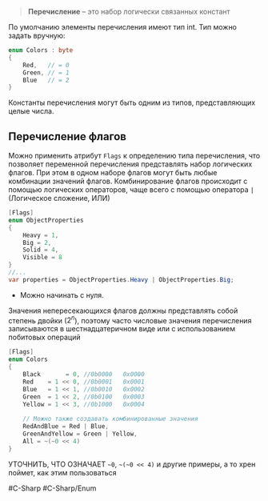 > **Перечисление** – это набор логически связанных констант

По умолчанию элементы перечисления имеют тип int. Тип можно задать вручную:

```csharp
enum Colors : byte
{
	Red,   // = 0
	Green, // = 1
	Blue   // = 2
}
```

Константы перечисления могут быть одним из типов, представляющих целые числа. 

## Перечисление флагов

Можно применить атрибут `Flags` к определению типа перечисления, что позволяет переменной перечисления представлять набор логических флагов. При этом в одном наборе флагов могут быть любые комбинации значений флагов. Комбинирование флагов происходит с помощью логических операторов, чаще всего с помощью оператора `|` (Логическое сложение, ИЛИ)

```csharp
[Flags]
enum ObjectProperties
{
	Heavy = 1,
	Big = 2,
	Solid = 4,
	Visible = 8
}
//...
var properties = ObjectProperties.Heavy | ObjectProperties.Big;
```

* Можно начинать с нуля.

Значения непересекающихся флагов должны представлять собой степень двойки ($2^n$), поэтому часто числовые значения перечисления записываются в шестнадцатеричном виде или с использованием побитовых операций

```csharp
[Flags]
enum Colors
{
    Black       = 0, //0b0000   0x0000
    Red    = 1 << 0, //0b0001   0x0001
    Blue   = 1 << 1, //0b0010   0x0002
    Green  = 1 << 2, //0b0100   0x0003
    Yellow = 1 << 3, //0b1000   0x0004
    
    // Можно также создавать комбинированные значения
    RedAndBlue = Red | Blue,
    GreenAndYellow = Green | Yellow,
    All = ~(~0 << 4)
}
```

УТОЧНИТЬ, ЧТО ОЗНАЧАЕТ `~0`, `~(~0 << 4)` и другие примеры, а то хрен поймет, как этим пользоваться

#C-Sharp #C-Sharp/Enum